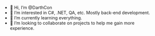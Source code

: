 - 👋 Hi, I’m @DarthCon
- 👀 I’m interested in C#, .NET, QA, etc. Mostly back-end development.
- 🌱 I’m currently learning everything.
- 💞️ I’m looking to collaborate on projects to help me gain more experience.

<!---
DarthCon/DarthCon is a ✨ special ✨ repository because its `README.md` (this file) appears on your GitHub profile.
You can click the Preview link to take a look at your changes.
--->
